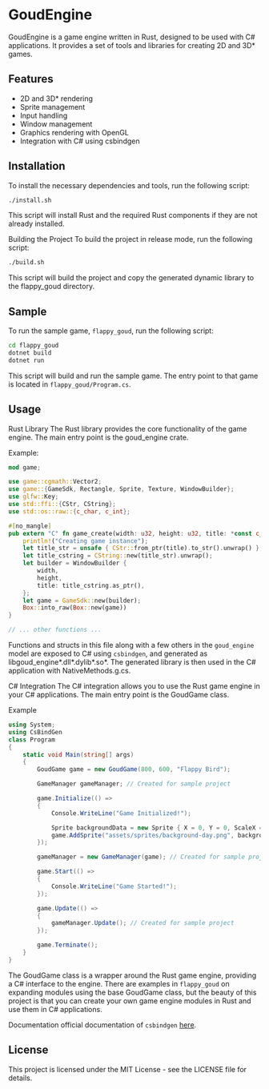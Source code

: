 # GoudEngine

GoudEngine is a game engine written in Rust, designed to be used with C# applications. It provides a set of tools and libraries for creating 2D and 3D\* games.

## Features

- 2D and 3D\* rendering
- Sprite management
- Input handling
- Window management
- Graphics rendering with OpenGL
- Integration with C# using csbindgen

## Installation

To install the necessary dependencies and tools, run the following script:

```sh
./install.sh
```

This script will install Rust and the required Rust components if they are not already installed.

Building the Project
To build the project in release mode, run the following script:

```sh
./build.sh
```

This script will build the project and copy the generated dynamic library to the flappy_goud directory.

## Sample

To run the sample game, `flappy_goud`, run the following script:

```sh
cd flappy_goud
dotnet build
dotnet run
```

This script will build and run the sample game. The entry point to that game is located in `flappy_goud/Program.cs`.

## Usage

Rust Library
The Rust library provides the core functionality of the game engine. The main entry point is the goud_engine crate.

Example:

```rust
mod game;

use game::cgmath::Vector2;
use game::{GameSdk, Rectangle, Sprite, Texture, WindowBuilder};
use glfw::Key;
use std::ffi::{CStr, CString};
use std::os::raw::{c_char, c_int};

#[no_mangle]
pub extern "C" fn game_create(width: u32, height: u32, title: *const c_char) -> *mut GameSdk {
    println!("Creating game instance");
    let title_str = unsafe { CStr::from_ptr(title).to_str().unwrap() };
    let title_cstring = CString::new(title_str).unwrap();
    let builder = WindowBuilder {
        width,
        height,
        title: title_cstring.as_ptr(),
    };
    let game = GameSdk::new(builder);
    Box::into_raw(Box::new(game))
}

// ... other functions ...
```

Functions and structs in this file along with a few others in the `goud_engine` model are exposed to C# using `csbindgen`, and generated as libgoud_engine*.dll*.dylib*.so*. The generated library is then used in the C# application with NativeMethods.g.cs.

C# Integration
The C# integration allows you to use the Rust game engine in your C# applications. The main entry point is the GoudGame class.

Example

```csharp
using System;
using CsBindGen
class Program
{
    static void Main(string[] args)
    {
        GoudGame game = new GoudGame(800, 600, "Flappy Bird");

        GameManager gameManager; // Created for sample project

        game.Initialize(() =>
        {
            Console.WriteLine("Game Initialized!");

            Sprite backgroundData = new Sprite { X = 0, Y = 0, ScaleX = 1, ScaleY = 1, Rotation = 0 };
            game.AddSprite("assets/sprites/background-day.png", backgroundData);
        });

        gameManager = new GameManager(game); // Created for sample project

        game.Start(() =>
        {
            Console.WriteLine("Game Started!");
        });

        game.Update(() =>
        {
            gameManager.Update(); // Created for sample project
        });

        game.Terminate();
    }
}
```

The GoudGame class is a wrapper around the Rust game engine, providing a C# interface to the engine. There are examples in `flappy_goud` on expanding modules using the base GoudGame class, but the beauty of this project is that you can create your own game engine modules in Rust and use them in C# applications.

Documentation
official documentation of `csbindgen` [here](https://github.com/mozilla/cbindgen).

## License

This project is licensed under the MIT License - see the LICENSE file for details.
